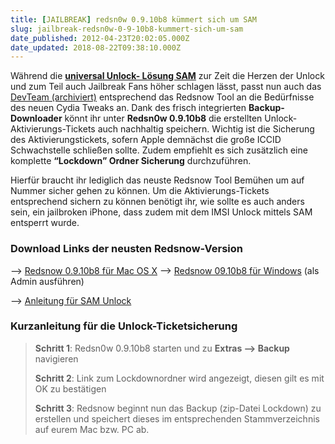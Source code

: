 ```yaml
---
title: [JAILBREAK] redsn0w 0.9.10b8 kümmert sich um SAM
slug: jailbreak-redsn0w-0-9-10b8-kummert-sich-um-sam
date_published: 2012-04-23T20:02:05.000Z
date_updated: 2018-08-22T09:38:10.000Z
---
```


Während die [**universal Unlock- Lösung SAM**](__GHOST_URL__/unlock-jedes-iphone-mit-jedem-baseband-und-jeder-firmware-ios/) zur Zeit die Herzen der Unlock und zum Teil auch Jailbreak Fans höher schlagen lässt, passt nun auch das [DevTeam (archiviert)](http://web.archive.org/web/20100207205129/http://blog.iphone-dev.org:80/) entsprechend das Redsnow Tool an die Bedürfnisse des neuen Cydia Tweaks an. Dank des frisch integrierten **Backup-Downloader** könnt ihr unter **Redsn0w 0.9.10b8** die erstellten Unlock-Aktivierungs-Tickets auch nachhaltig speichern. Wichtig ist die Sicherung des Aktivierungstickets, sofern Apple demnächst die große ICCID Schwachstelle schließen sollte. Zudem empfiehlt es sich zusätzlich eine komplette **“Lockdown” Ordner Sicherung** durchzuführen.

Hierfür braucht ihr lediglich das neuste Redsnow Tool Bemühen um auf Nummer sicher gehen zu können. Um die Aktivierungs-Tickets entsprechend sichern zu können benötigt ihr, wie sollte es auch anders sein, ein jailbroken iPhone, dass zudem mit dem IMSI Unlock mittels SAM entsperrt wurde.

### Download Links der neusten Redsnow-Version

–> [Redsnow 0.9.10b8 für Mac OS X](https://sites.google.com/a/iphone-dev.com/files/home/redsn0w_mac_0.9.10b8.zip?attredirects=0&amp;d=1)
–> [Redsnow 09.10b8 für Windows](https://sites.google.com/a/iphone-dev.com/files/home/redsn0w_win_0.9.10b8b.zip?attredirects=0&amp;d=1) (als Admin ausführen)

–> [Anleitung für SAM Unlock](__GHOST_URL__/unlock-jedes-iphone-mit-jedem-baseband-und-jeder-firmware-ios/)

### Kurzanleitung für die Unlock-Ticketsicherung

> **Schritt 1**: Redsn0w 0.9.10b8 starten und zu **Extras –> Backup** navigieren
> 
> **Schritt 2**: Link zum Lockdownordner wird angezeigt, diesen gilt es mit OK zu bestätigen
> 
> **Schritt 3**: Redsnow beginnt nun das Backup (zip-Datei Lockdown) zu erstellen und speichert dieses im entsprechenden Stammverzeichnis auf eurem Mac bzw. PC ab.

